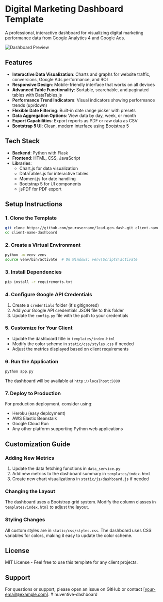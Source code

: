 # Digital Marketing Dashboard Template

A professional, interactive dashboard for visualizing digital marketing performance data from Google Analytics 4 and Google Ads.

![Dashboard Preview](dashboard_preview.png)

## Features

- **Interactive Data Visualization**: Charts and graphs for website traffic, conversions, Google Ads performance, and ROI
- **Responsive Design**: Mobile-friendly interface that works on all devices
- **Advanced Table Functionality**: Sortable, searchable, and paginated tables with DataTables.js
- **Performance Trend Indicators**: Visual indicators showing performance trends (up/down)
- **Flexible Date Filtering**: Built-in date range picker with presets
- **Data Aggregation Options**: View data by day, week, or month
- **Export Capabilities**: Export reports as PDF or raw data as CSV
- **Bootstrap 5 UI**: Clean, modern interface using Bootstrap 5

## Tech Stack

- **Backend**: Python with Flask
- **Frontend**: HTML, CSS, JavaScript
- **Libraries**:
  - Chart.js for data visualization
  - DataTables.js for interactive tables
  - Moment.js for date handling
  - Bootstrap 5 for UI components
  - jsPDF for PDF export

## Setup Instructions

### 1. Clone the Template

```bash
git clone https://github.com/yourusername/lead-gen-dash.git client-name-dashboard
cd client-name-dashboard
```

### 2. Create a Virtual Environment

```bash
python -m venv venv
source venv/bin/activate  # On Windows: venv\Scripts\activate
```

### 3. Install Dependencies

```bash
pip install -r requirements.txt
```

### 4. Configure Google API Credentials

1. Create a `credentials` folder (it's gitignored)
2. Add your Google API credentials JSON file to this folder
3. Update the `config.py` file with the path to your credentials

### 5. Customize for Your Client

- Update the dashboard title in `templates/index.html`
- Modify the color scheme in `static/css/styles.css` if needed
- Adjust the metrics displayed based on client requirements

### 6. Run the Application

```bash
python app.py
```

The dashboard will be available at `http://localhost:5000`

### 7. Deploy to Production

For production deployment, consider using:
- Heroku (easy deployment)
- AWS Elastic Beanstalk
- Google Cloud Run
- Any other platform supporting Python web applications

## Customization Guide

### Adding New Metrics

1. Update the data fetching functions in `data_service.py`
2. Add new metrics to the dashboard summary in `templates/index.html`
3. Create new chart visualizations in `static/js/dashboard.js` if needed

### Changing the Layout

The dashboard uses a Bootstrap grid system. Modify the column classes in `templates/index.html` to adjust the layout.

### Styling Changes

All custom styles are in `static/css/styles.css`. The dashboard uses CSS variables for colors, making it easy to update the color scheme.

## License

MIT License - Feel free to use this template for any client projects.

## Support

For questions or support, please open an issue on GitHub or contact [your-email@example.com]. # nuventive-dashboard
